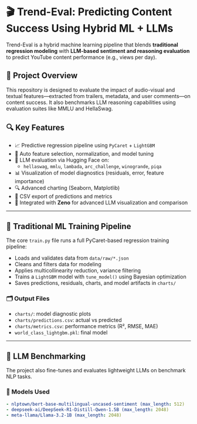 # 🎬 Trend-Eval: Predicting Content Success Using Hybrid ML + LLMs

Trend-Eval is a hybrid machine learning pipeline that blends **traditional regression modeling** with **LLM-based sentiment and reasoning evaluation** to predict YouTube content performance (e.g., views per day).

## 🧠 Project Overview

This repository is designed to evaluate the impact of audio-visual and textual features—extracted from trailers, metadata, and user comments—on content success. It also benchmarks LLM reasoning capabilities using evaluation suites like MMLU and HellaSwag.

## 🔍 Key Features

- 📈 Predictive regression pipeline using `PyCaret` + `LightGBM`
- 🧮 Auto feature selection, normalization, and model tuning
- 🧠 LLM evaluation via Hugging Face on:
  - `hellaswag`, `mmlu`, `lambada`, `arc_challenge`, `winogrande`, `piqa`
- 📊 Visualization of model diagnostics (residuals, error, feature importance)
- 🔍 Advanced charting (Seaborn, Matplotlib)
- 📂 CSV export of predictions and metrics
- 🔎 Integrated with **Zeno** for advanced LLM visualization and comparison

---

## 🧪 Traditional ML Training Pipeline

The core `train.py` file runs a full PyCaret-based regression training pipeline:

- Loads and validates data from `data/raw/*.json`
- Cleans and filters data for modeling
- Applies multicollinearity reduction, variance filtering
- Trains a `LightGBM` model with `tune_model()` using Bayesian optimization
- Saves predictions, residuals, charts, and model artifacts in `charts/`

### 🗂 Output Files
- `charts/`: model diagnostic plots
- `charts/predictions.csv`: actual vs predicted
- `charts/metrics.csv`: performance metrics (R², RMSE, MAE)
- `world_class_lightgbm.pkl`: final model

---

## 🤖 LLM Benchmarking

The project also fine-tunes and evaluates lightweight LLMs on benchmark NLP tasks.

### 🔧 Models Used
```yaml
- nlptown/bert-base-multilingual-uncased-sentiment (max_length: 512)
- deepseek-ai/DeepSeek-R1-Distill-Qwen-1.5B (max_length: 2048)
- meta-llama/Llama-3.2-1B (max_length: 2048)
